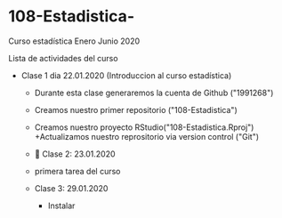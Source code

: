 # 108-Estadistica-
Curso estadística Enero Junio 2020

Lista de actividades del curso

 + Clase 1 dia 22.01.2020 (Introduccion al curso estadística)
   + Durante esta clase generaremos la cuenta de Github ("1991268")
   + Creamos nuestro primer repositorio ("108-Estadistica")
   + Creamos nuestro proyecto RStudio("108-Estadistica.Rproj")
   +Actualizamos nuestro reprositorio via version control ("Git")
   
   + :paperclip: Clase 2: 23.01.2020
   + primera tarea del curso 
   
   + Clase 3: 29.01.2020
     + Instalar 